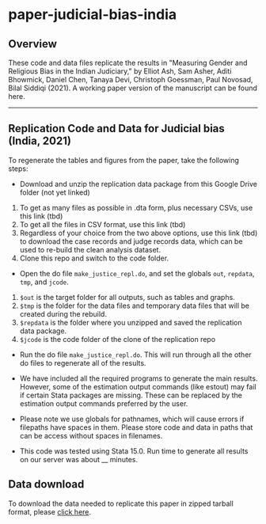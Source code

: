 # paper-judicial-bias-india

## Overview
These code and data files replicate the results in "Measuring Gender and Religious Bias in the Indian Judiciary," by Elliot Ash, Sam Asher, Aditi Bhowmick, Daniel Chen, Tanaya Devi, Christoph Goessman, Paul Novosad, Bilal Siddiqi (2021). A working paper version of the manuscript can be found here.

---
## Replication Code and Data for Judicial bias (India, 2021)
To regenerate the tables and figures from the paper, take the following steps:

* Download and unzip the replication data package from this Google Drive folder (not yet linked)

1. To get as many files as possible in .dta form, plus necessary CSVs, use this link (tbd)
2. To get all the files in CSV format, use this link (tbd)
3. Regardless of your choice from the two above options, use this link (tbd) to download the case records and judge records data, which can be used to re-build the clean analysis dataset.
4. Clone this repo and switch to the code folder.

* Open the do file `make_justice_repl.do`, and set the globals `out`, `repdata`, `tmp`, and `jcode`.

1. `$out` is the target folder for all outputs, such as tables and graphs.
2. `$tmp` is the folder for the data files and temporary data files that will be created during the rebuild.
3. `$repdata` is the folder where you unzipped and saved the replication data package.
4. `$jcode` is the code folder of the clone of the replication repo

* Run the do file `make_justice_repl.do`. This will run through all the other do files to regenerate all of the results.

* We have included all the required programs to generate the main results. However, some of the estimation output commands (like estout) may fail if certain Stata packages are missing. These can be replaced by the estimation output commands preferred by the user.

* Please note we use globals for pathnames, which will cause errors if filepaths have spaces in them. Please store code and data in paths that can be access without spaces in filenames.

* This code was tested using Stata 15.0. Run time to generate all results on our server was about __ minutes.

## Data download

To download the data needed to replicate this paper in zipped tarball format, please [click here](https://www.dropbox.com/s/uip470ohrezlae1/bias_replication.tar.gz?dl=0).
